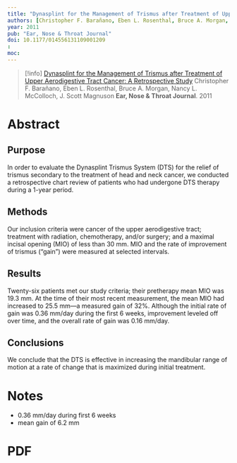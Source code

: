 ```yaml
---
title: "Dynasplint for the Management of Trismus after Treatment of Upper Aerodigestive Tract Cancer: A Retrospective Study"
authors: [Christopher F. Barañano, Eben L. Rosenthal, Bruce A. Morgan, Nancy L. McColloch, J. Scott Magnuson]
year: 2011
pub: "Ear, Nose & Throat Journal"
doi: 10.1177/014556131109001209
: 
moc: 
---
```

>[!info]
[Dynasplint for the Management of Trismus after Treatment of Upper Aerodigestive Tract Cancer: A Retrospective Study](https://pubmed.ncbi.nlm.nih.gov//)
Christopher F. Barañano, Eben L. Rosenthal, Bruce A. Morgan, Nancy L. McColloch, J. Scott Magnuson
**Ear, Nose & Throat Journal**. 2011

# Abstract
## Purpose
In order to evaluate the Dynasplint Trismus System (DTS) for the relief of trismus secondary to the treatment of head and neck cancer, we conducted a retrospective chart review of patients who had undergone DTS therapy during a 1-year period.

## Methods
Our inclusion criteria were cancer of the upper aerodigestive tract; treatment with radiation, chemotherapy, and/or surgery; and a maximal incisal opening (MIO) of less than 30 mm. MIO and the rate of improvement of trismus (“gain”) were measured at selected intervals.

## Results
Twenty-six patients met our study criteria; their pretherapy mean MIO was 19.3 mm. At the time of their most recent measurement, the mean MIO had increased to 25.5 mm—a measured gain of 32%. Although the initial rate of gain was 0.36 mm/day during the first 6 weeks, improvement leveled off over time, and the overall rate of gain was 0.16 mm/day.

## Conclusions
We conclude that the DTS is effective in increasing the mandibular range of motion at a rate of change that is maximized during initial treatment.

# Notes
- 0.36 mm/day during first 6 weeks
- mean gain of 6.2 mm

# PDF